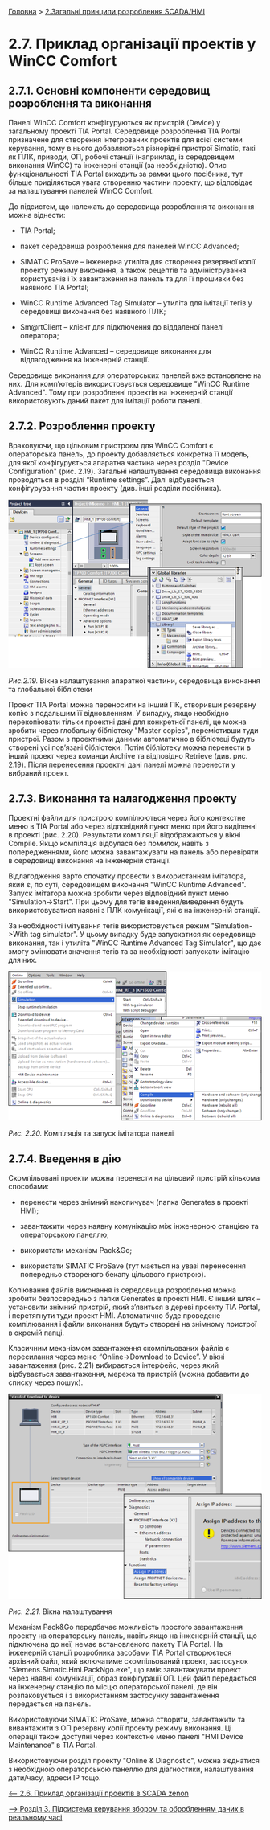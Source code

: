 [Головна](README.md) > [2.Загальні принципи розроблення SCADA/HMI](2.md)

# 2.7. Приклад організації проектів у WinCC Comfort

## 2.7.1. Основні компоненти середовищ розроблення та виконання 

Панелі WinCC Comfort конфігуруються як пристрій (Device) у загальному проекті TIA Portal. Середовище розроблення TIA Portal призначене для створення інтегрованих проектів для всієї системи керування, тому в нього добавляються різнорідні пристрої Simatic, такі як ПЛК, приводи, ОП, робочі станції (наприклад, із середовищем виконання WinCC) та інженерні станції (за необхідністю). Опис функціональності TIA Portal виходить за рамки цього посібника, тут більше приділяється увага створенню частини проекту, що відповідає за налаштування панелей WinCC Comfort.

До підсистем, що належать до середовища розроблення та виконання можна віднести:

- TIA Portal;

- пакет середовища розроблення для панелей WinCC Advanced;

- SIMATIC ProSave – інженерна утиліта для створення резервної копії проекту режиму виконання, а також рецептів та адміністрування користувачів і їх завантаження на панель та для її прошивки без наявного TIA Portal; 

- WinCC Runtime Advanced Tag Simulator – утиліта для імітації тегів у середовищі виконання без наявного ПЛК;

- Sm@rtClient – клієнт для підключення до віддаленої панелі оператора;

- WinCC Runtime Advanced – середовище виконання для відлагодження на інженерній станції. 

Середовище виконання для операторських панелей вже встановлене на них. Для комп’ютерів використовується середовище "WinCC Runtime Advanced". Тому при розробленні проектів на інженерній станції використовують даний пакет для імітації роботи панелі. 

## 2.7.2. Розроблення проекту

Враховуючи, що цільовим пристроєм для WinCC Comfort є операторська панель, до проекту добавляється конкретна її модель, для якої конфігурується апаратна частина через розділ "Device Configuration" (рис. 2.19). Загальні налаштування середовища виконання проводяться в розділі “Runtime settings”. Далі відбувається конфігурування частин проекту (див. інші розділи посібника).  

![](media2/2_19.png)

*Рис.2.19.* Вікна налаштування апаратної частини, середовища виконання та глобальної бібліотеки

Проект TIA Portal можна переносити на інший ПК, створивши резервну копію з подальшим її відновленням. У випадку, якщо необхідно перекопіювати тільки проектні дані для конкретної панелі, це можна зробити через глобальну бібліотеку "Master copies", перемістивши туди пристрої. Разом з проектними даними автоматично в бібліотеці будуть створені усі пов’язані бібліотеки. Потім бібліотеку можна перенести в інший проект через команди Archive та відповідно Retrieve (див. рис. 2.19). Після перенесення проектні дані панелі можна перенести у вибраний проект. 

## 2.7.3. Виконання та налагодження проекту

Проектні файли для пристрою компілюються через його контекстне меню в TIA Portal або через відповідний пункт меню при його виділенні в проекті (рис. 2.20). Результати компіляції відображаються у вікні Compile. Якщо компіляція відбулася без помилок, навіть з попередженнями, його можна завантажувати на панель або перевіряти в середовищі виконання на інженерній станції.

Відлагодження варто спочатку провести з використанням імітатора, який є, по суті, середовищем виконання "WinCC Runtime Advanced". Запуск імітатора можна зробити через відповідний пункт меню "Simulation->Start". При цьому для тегів введення/виведення будуть використовуватися наявні з ПЛК комунікації, які є на інженерній станції. 

За необхідності імітування тегів використовується режим "Simulation->With tag simulator". У цьому випадку буде запускатися як середовище виконання, так і утиліта "WinCC Runtime Advanced Tag Simulator", що дає змогу змінювати значення тегів та за необхідності запускати імітацію для них.     

![](media2/2_20.png)

*Рис. 2.20.* Компіляція та запуск імітатора панелі 

## 2.7.4. Введення в дію

Скомпільовані проекти можна перенести на цільовий пристрій кількома способами:

- перенести через знімний накопичувач (папка Generates в проекті HMI);

- завантажити через наявну комунікацію між інженерною станцією та операторською панеллю;

- використати механізм Pack&Go;

- використати SIMATIC ProSave (тут мається на увазі перенесення попередньо створеного бекапу цільового пристрою).

Копіювання файлів виконання із середовища розроблення можна зробити безпосередньо з папки Generates в проекті HMI. Є інший шлях – установити знімний пристрій, який з’явиться в дереві проекту TIA Portal, і перетягнути туди проект HMI. Автоматично буде проведене компілювання і файли виконання будуть створені на знімному пристрої в окремій папці.    

Класичним механізмом завантаження скомпільованих файлів є пересилання через меню “Online->Download to Device”. У вікні завантаження (рис. 2.21) вибирається інтерфейс, через який відбувається завантаження, мережа та пристрій (можна добавити до списку через пошук).   

![](media2/2_21.png)

*Рис. 2.21.* Вікна налаштування

Механізм Pack&Go передбачає можливість простого завантаження проекту на операторську панель, навіть якщо на інженерній станції, що підключена до неї, немає встановленого пакету TIA Portal. На інженерній станції розробника засобами TIA Portal створюється архівний файл, який включатиме скомпільований проект, застосунок "Siemens.Simatic.Hmi.PackNgo.exe", що вміє завантажувати проект через наявні комунікації, образ конфігурації ОП. Цей файл передається на інженерну станцію по місцю операторської панелі, де він розпаковується і з використанням застосунку завантаження передається на панель.

Використовуючи SIMATIC ProSave, можна створити, завантажити та вивантажити з ОП резервну копії проекту режиму виконання. Ці операції також доступні через контекстне меню панелі "HMI Device Maintenance" в TIA Portal.  

Використовуючи розділ проекту "Online & Diagnostic", можна з’єднатися з необхідною операторською панеллю для діагностики, налаштування дати/часу, адреси IP тощо. 

[<-- 2.6. Приклад організації проектів в SCADA zenon](2_6.md)

[--> Розділ 3. Підсистема керування збором та обробленням даних в реальному часі](3.md)
